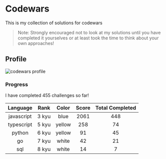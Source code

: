 # Codewars

This is my collection of solutions for codewars

> Note: Strongly encouraged not to look at my solutions until you have completed it yourselves or at least took the time to think about your own approaches!

## Profile

![codewars profile](https://www.codewars.com/users/victoriacheng15/badges/small)

### Progress

I have completed 455 challenges so far!

|  Language  | Rank  | Color  | Score | Total Completed |
| :--------: | :---: | :----: | :---: | :-------------: |
| javascript | 3 kyu | blue | 2061 | 448 |
| typescript | 5 kyu | yellow | 258 | 74 |
| python | 6 kyu | yellow | 91 | 45 |
| go | 7 kyu | white | 42 | 21 |
| sql | 8 kyu | white | 14 | 7 |
		        
